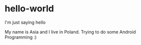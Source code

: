 # hello-world
I'm just saying hello


My name is Asia and I live in Poland. Trying to do some Android Programming :)
